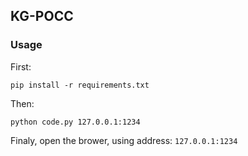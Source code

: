 ## KG-POCC

### Usage
First:

    pip install -r requirements.txt
Then:

    python code.py 127.0.0.1:1234

Finaly, open the brower, using address: `127.0.0.1:1234`
